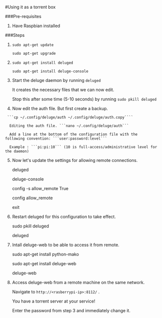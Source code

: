 #Using it as a torrent box

###Pre-requisites

 1. Have Raspbian installed
 
 
###Steps

  1. ```sudo apt-get update```
      
     ```sudo apt-get upgrade```
     
  2. ```sudo apt-get install deluged```

     ```sudo apt-get install deluge-console```
     
  3.  Start the deluge daemon by running ```deluged```
      
      It creates the necessary files that we can now edit.
 
      Stop this after some time (5-10 seconds) by running ```sudo pkill deluged```
     
  4.  Now edit the auth file. But first create a backup.
     
     ```cp ~/.config/deluge/auth ~/.config/deluge/auth.copy````

      Editing the auth file. ```nano ~/.config/deluge/auth```
     
      Add a line at the bottom of the configuration file with the following convention: ```user:password:level```
      
      Example : ```pi:pi:10``` (10 is full-access/administrative level for the daemon)
      
      
  5.  Now let's update the settings for allowing remote connections.
  
        deluged

        deluge-console
      
        config -s allow_remote True

        config allow_remote

        exit
      
  6.  Restart deluged for this configuration to take effect.
    
        sudo pkill deluged

        deluged
      
  7.  Intall deluge-web to be able to access it from remote.
  
        sudo apt-get install python-mako
  
        sudo apt-get install deluge-web
  
        deluge-web
        
  8.  Access deluge-web from a remote machine on the same network.
  
      Navigate to ```http://<rasberrypi-ip>:8112/``` . 

      You have a torrent server at your service!
      
      Enter the password from step 3 and immediately change it.
